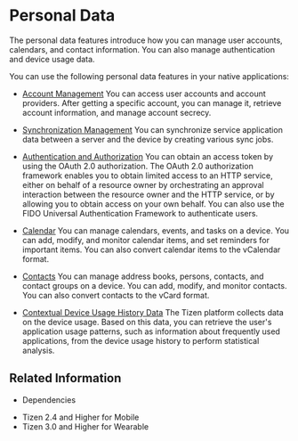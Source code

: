 # Personal Data


The personal data features introduce how you can manage user accounts, calendars, and contact information. You can also manage authentication and device usage data.

You can use the following personal data features in your native applications:

- [Account Management](account.md)
You can access user accounts and account providers. After getting a specific account, you can manage it, retrieve account information, and manage account secrecy.

- [Synchronization Management](data-sync.md)
You can synchronize service application data between a server and the device by creating various sync jobs.

- [Authentication and Authorization](authentication.md)
You can obtain an access token by using the OAuth 2.0 authorization. The OAuth 2.0 authorization framework enables you to obtain limited access to an HTTP service, either on behalf of a resource owner by orchestrating an approval interaction between the resource owner and the HTTP service, or by allowing you to obtain access on your own behalf. You can also use the FIDO Universal Authentication Framework to authenticate users.

- [Calendar](calendar.md)
You can manage calendars, events, and tasks on a device. You can add, modify, and monitor calendar items, and set reminders for important items. You can also convert calendar items to the vCalendar format.

- [Contacts](contacts.md)
You can manage address books, persons, contacts, and contact groups on a device. You can add, modify, and monitor contacts. You can also convert contacts to the vCard format.

- [Contextual Device Usage History Data](context.md)
The Tizen platform collects data on the device usage. Based on this data, you can retrieve the user's application usage patterns, such as information about frequently used applications, from the device usage history to perform statistical analysis.

## Related Information
* Dependencies
 - Tizen 2.4 and Higher for Mobile
 - Tizen 3.0 and Higher for Wearable
